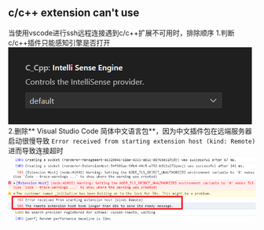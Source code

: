 ## c/c++ extension can't use

当使用vscode进行ssh远程连接遇到c/c++扩展不可用时，排除顺序
1.判断c/c++插件只能感知引擎是否打开
![](./1.png)
2.删除** Visual Studio Code 简体中文语言包**，因为中文插件包在远端服务器启动很慢导致
`Error received from starting extension host (kind: Remote)`进而导致连接超时
![](./2.png)